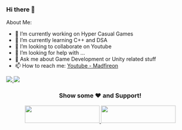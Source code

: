 ### Hi there 👋

About Me:

- 🔭 I’m currently working on Hyper Casual Games
- 🌱 I’m currently learning C++ and DSA
- 👯 I’m looking to collaborate on Youtube
- 🤔 I’m looking for help with ...
- 💬 Ask me about Game Development or Unity related stuff
- 📫 How to reach me: [Youtube - Madfireon](https://www.youtube.com/c/MadFireOn)

<a href="https://github.com/swapnilrane24">
  <img src="https://github-readme-stats.vercel.app/api/top-langs/?username=swapnilrane24&theme=light&hide_langs_below=1" />
</a>

<a href="https://github.com/swapnilrane24">
  <img align="top" src="https://github-readme-stats.vercel.app/api?username=swapnilrane24&&show_icons=true&title_color=3885EE&icon_color=5194F0&text_color=343434&bg_color=#FFFFFF" />
</a>

<div align="center">

### Show some ❤️ and Support!

<a href="https://www.patreon.com/bePatron?u=2787703">
  <img src="https://user-images.githubusercontent.com/39331790/55590317-6c603c80-572a-11e9-8f26-c5976ecf685b.png" width="200" height="47"/>
</a>

<a href="https://www.buymeacoffee.com/Madfireon">
  <img src="https://www.the3rdsequence.com/texturedb/images/donate/buymeacoffee.svg" width="200" height="47"/>
</a>

</div>
